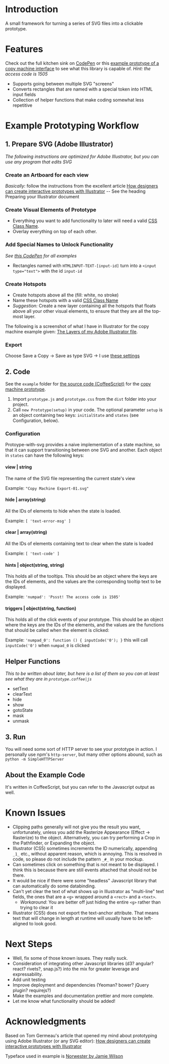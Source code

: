 # Introduction #
A small framework for turning a series of SVG files into a clickable prototype.

# Features #
Check out the full kitchen sink on [CodePen](http://codepen.io/cyanos/full/EjjvaL) or this [example prototype of a copy machine interface](http://jayliu50.github.io/prototype-with-svg) to see what this library is capable of. *Hint: the access code is 1505*

- Supports going between multiple SVG "screens"
- Converts rectangles that are named with a special token into HTML input fields
- Collection of helper functions that make coding somewhat less repetitive

# Example Prototyping Workflow #

## 1. Prepare SVG (Adobe Illustrator) ##
*The following instructions are optimized for Adobe Illustrator, but you can use any program that edits SVG*

### Create an Artboard for each view ###
*Basically:* follow the instructions from the excellent article [How designers can create interactive prototypes with Illustrator](http://tomgermeau.com/2014/02/how-designers-can-create-interactive-prototypes-with-illustrator/) -- See the heading Preparing your Illustrator document

### Create Visual Elements of Prototype ###
- Everything you want to add functionality to later will need a valid [CSS Class Name](http://stackoverflow.com/questions/448981/what-characters-are-valid-in-css-class-names-selectors).
- Overlay everything on top of each other.

### Add Special Names to Unlock Functionality ###
*See [this CodePen](http://codepen.io/cyanos/full/EjjvaL) for all examples*

- Rectangles named with `HTMLINPUT-TEXT-[input-id]` turn into a `<input type="text">` with the id `input-id`

### Create Hotspots ###
- Create hotspots above all the  (fill: white, no stroke)
- Name these hotspots with a valid [CSS Class Name](http://stackoverflow.com/questions/448981/what-characters-are-valid-in-css-class-names-selectors)
- *Suggestion:* Create a new layer containing all the hotspots that floats above all your other visual elements, to ensure that they are all the top-most layer.

The following is a screenshot of what I have in Illustrator for the copy machine example given: [The Layers of my Adobe Illustrator file](https://raw.githubusercontent.com/jayliu50/prototype-with-svg/master/example/illustrator/layers.png).

### Export ###
Choose Save a Copy -> Save as type SVG -> I use [these settings](https://raw.githubusercontent.com/jayliu50/prototype-with-svg/master/readme-img/export-to-svg-settings.png)

## 2. Code ##
See the `example` folder for [the source code (CoffeeScript)](example/app.coffee) for the [copy machine prototype](http://jayliu50.github.io/prototype-with-svg).

1. Import `prototype.js` and `prototype.css` from the `dist` folder into your project.
2. Call `new Prototype(setup)` in your code. The optional parameter `setup` is an object containing two keys: `initialState` and `states` (see Configuration, below).

### Configuration ###
Protoype-with-svg provides a naive implementation of a state machine, so that it can support transitioning between one SVG and another. Each object in `states` can have the following keys:

#### view | string ####
The name of the SVG file representing the current state's view

Example: `"Copy Machine Export-01.svg"`

#### hide | array(string) ####
All the IDs of elements to hide when the state is loaded.

Example: `[ 'text-error-msg' ]`

#### clear | array(string) ####
All the IDs of elements containing text to clear when the state is loaded

Example: `[ 'text-code' ]`

#### hints | object(string, string) ####
This holds all of the tooltips. This should be an object where the keys are the IDs of elements, and the values are the corresponding tooltip text to be displayed.

Example: `'numpad': 'Pssst! The access code is 1505'`

#### triggers | object(string, function) ####
This holds all of the click events of your prototype. This should be an object where the keys are the IDs of the elements, and the values are the functions that should be called when the element is clicked:

Example: `'numpad_0': function () { inputCode('0'); }` this will call `inputCode('0')` when `numpad_0` is clicked

## Helper Functions ##
*This to be written about later, but here is a list of them so you can at least see what they are in `prototype.coffee|js`*

- setText
- clearText
- hide
- show
- gotoState
- mask
- unmask

## 3. Run ##

You will need some sort of HTTP server to see your prototype in action. I personally use npm's `http-server`, but many other options abound, such as `python -m SimpleHTTPServer`

## About the Example Code ##
It's written in CoffeeScript, but you can refer to the Javascript output as well.

# Known Issues #
- Clipping paths generally will not give you the result you want, unfortunately, unless you add the Rasterize Appearance (Effect -> Rasterize) to the object. Alternatively, you can try performing a Crop in the Pathfinder, or Expanding the object.
- Illustrator (CS5) sometimes increments the ID numerically, appending `_1_` etc., without apparent reason, which is annoying. This is resolved in code, so please do not include the pattern `_#_` in your mockup.
- Can sometimes click on something that is not meant to be displayed. I think this is because there are still events attached that should not be there.
- It would be nice if there were some "headless" Javascript library that can automatically do some databinding.
- Can't yet clear the text of what shows up in Illustrator as "multi-line" text fields, the ones that are a `<g>` wrapped around a `<rect>` and a `<text>`.
    + *Workaround*: You are better off just hiding the entire `<g>` rather than trying to clear it
- Illustrator (CS5) does not export the text-anchor attribute. That means  text that will change in length at runtime will usually have to be left-aligned to look good.

# Next Steps #
- Well, fix some of those known issues. They really suck.
- Consideration of integrating other Javascript libraries (d3? angular? react? rivets?, snap.js?) into the mix for greater leverage and expressability.
- Add unit testing
- Improve deployment and dependencies (Yeoman? bower? jQuery plugin? requirejs?)
- Make the examples and documentation prettier and more complete.
- Let me know what functionality should be added!

# Acknowledgments #
Based on Tom Germeau's article that opened my mind about prototyping using Adobe Illustrator (or any SVG editor): [How designers can create interactive prototypes with Illustrator](http://tomgermeau.com/2014/02/how-designers-can-create-interactive-prototypes-with-illustrator/)

Typeface used in example is [Norwester by Jamie Wilson](http://jamiewilson.io/norwester/)
